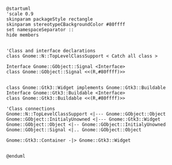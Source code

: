 ```plantuml
@startuml
'scale 0.9
skinparam packageStyle rectangle
skinparam stereotypeCBackgroundColor #80ffff
set namespaceSeparator ::
hide members


'Class and interface declarations
class Gnome::N::TopLevelClassSupport < Catch all class >

Interface Gnome::GObject::Signal <Interface>
class Gnome::GObject::Signal <<(R,#80ffff)>>


class Gnome::Gtk3::Widget implements Gnome::Gtk3::Buildable
Interface Gnome::Gtk3::Buildable <Interface>
class Gnome::Gtk3::Buildable <<(R,#80ffff)>>

'Class connections
Gnome::N::TopLevelClassSupport <|--- Gnome::GObject::Object
Gnome::GObject::InitialyUnowned <|--- Gnome::Gtk3::Widget
Gnome::GObject::Object <|-- Gnome::GObject::InitialyUnowned
Gnome::GObject::Signal <|.. Gnome::GObject::Object

Gnome::Gtk3::Container -|> Gnome::Gtk3::Widget


@enduml
```
<!--

'class Gnome::GObject::InitialyUnowned
'class Gnome::GObject::Object

'Gnome::Gtk3::Button -|> Gnome::Gtk3::Bin
'Gnome::Gtk3::Bin -|> Gnome::Gtk3::Container

'Interface Gnome::Gtk3::Actionable <Interface>
'Gnome::Gtk3::Actionable <|-- Gnome::Gtk3::Button
'class Gnome::Gtk3::Button implements Gnome::Gtk3::Actionable

'Interface Gnome::Gtk3::Orientable <Interface>
'Gnome::Gtk3::Orientable <|-- Gnome::Gtk3::ScaleButton

'Interface Gnome::Gtk3::ColorChooser <Interface>
'Gnome::Gtk3::ColorChooser <|-- Gnome::Gtk3::ColorButton

'Interface Gnome::Gtk3::FontChooser <Interface>
'Gnome::Gtk3::FontChooser <|-- Gnome::Gtk3::FontButton

'Gnome::GObject <--[hidden]- Gnome::Gtk3



'Gnome::Gtk3::Button <|-- Gnome::Gtk3::ToggleButton
'Gnome::Gtk3::Button <|-- Gnome::Gtk3::ColorButton
'Gnome::Gtk3::ToggleButton <|-- Gnome::Gtk3::CheckButton
'Gnome::Gtk3::ToggleButton <|-- Gnome::Gtk3::MenuButton
'Gnome::Gtk3::CheckButton <|-- Gnome::Gtk3::RadioButton
'Gnome::Gtk3::Button <|--- Gnome::Gtk3::FontButton
'Gnome::Gtk3::Button <|-- Gnome::Gtk3::LinkButton
'Gnome::Gtk3::Button <|-- Gnome::Gtk3::LockButton
'Gnome::Gtk3::Button <|-- Gnome::Gtk3::ModelButton
'Gnome::Gtk3::Button <|-- Gnome::Gtk3::ScaleButton
'Gnome::Gtk3::ScaleButton <|-- Gnome::Gtk3::VolumeButton

-->
<!--
│   │   │   │   ├── GtkButton                   ♥ Button
│   │   │   │   │   ├── GtkToggleButton         ToggleButton
│   │   │   │   │   │   ├── GtkCheckButton      ♥ CheckButton
│   │   │   │   │   │   │   ╰── GtkRadioButton  ♥ RadioButton
│   │   │   │   │   │   ╰── GtkMenuButton       MenuButton
│   │   │   │   │   ├── GtkColorButton          ColorButton
│   │   │   │   │   ├── GtkFontButton
│   │   │   │   │   ├── GtkLinkButton
│   │   │   │   │   ├── GtkLockButton
│   │   │   │   │   ├── GtkModelButton
│   │   │   │   │   ╰── GtkScaleButton
│   │   │   │   │       ╰── GtkVolumeButton

│   │   │   │   ├── GtkButton                         b,ac
│   │   │   │   │   ├── GtkToggleButton               b,ac
│   │   │   │   │   │   ├── GtkCheckButton            b,ac
│   │   │   │   │   │   │   ╰── GtkRadioButton        b,ac
│   │   │   │   │   │   ╰── GtkMenuButton             b,ac
│   │   │   │   │   ├── GtkColorButton                b,ac,cc
│   │   │   │   │   ├── GtkFontButton                 b,ac,foc
│   │   │   │   │   ├── GtkLinkButton                 b,ac
│   │   │   │   │   ├── GtkLockButton                 b,ac
│   │   │   │   │   ├── GtkModelButton                b,ac
│   │   │   │   │   ╰── GtkScaleButton                b,o,ac
│   │   │   │   │       ╰── GtkVolumeButton           b,o,ac

├── GtkBuildable                                      b
├── GtkActionable                                     ac
├── GtkOrientable                                     o
├── GtkColorChooser                                   cc
├── GtkFontChooser                                    foc
-->
